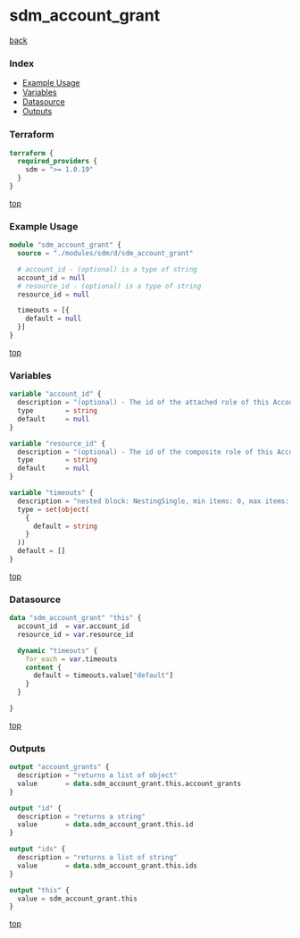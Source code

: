 # sdm_account_grant

[back](../sdm.md)

### Index

- [Example Usage](#example-usage)
- [Variables](#variables)
- [Datasource](#datasource)
- [Outputs](#outputs)

### Terraform

```terraform
terraform {
  required_providers {
    sdm = ">= 1.0.19"
  }
}
```

[top](#index)

### Example Usage

```terraform
module "sdm_account_grant" {
  source = "./modules/sdm/d/sdm_account_grant"

  # account_id - (optional) is a type of string
  account_id = null
  # resource_id - (optional) is a type of string
  resource_id = null

  timeouts = [{
    default = null
  }]
}
```

[top](#index)

### Variables

```terraform
variable "account_id" {
  description = "(optional) - The id of the attached role of this AccountGrant."
  type        = string
  default     = null
}

variable "resource_id" {
  description = "(optional) - The id of the composite role of this AccountGrant."
  type        = string
  default     = null
}

variable "timeouts" {
  description = "nested block: NestingSingle, min items: 0, max items: 0"
  type = set(object(
    {
      default = string
    }
  ))
  default = []
}
```

[top](#index)

### Datasource

```terraform
data "sdm_account_grant" "this" {
  account_id  = var.account_id
  resource_id = var.resource_id

  dynamic "timeouts" {
    for_each = var.timeouts
    content {
      default = timeouts.value["default"]
    }
  }

}
```

[top](#index)

### Outputs

```terraform
output "account_grants" {
  description = "returns a list of object"
  value       = data.sdm_account_grant.this.account_grants
}

output "id" {
  description = "returns a string"
  value       = data.sdm_account_grant.this.id
}

output "ids" {
  description = "returns a list of string"
  value       = data.sdm_account_grant.this.ids
}

output "this" {
  value = sdm_account_grant.this
}
```

[top](#index)